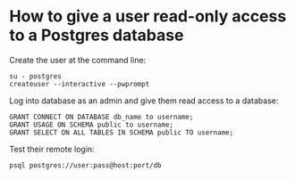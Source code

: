 # How to give a user read-only access to a Postgres database

Create the user at the command line:
```
su - postgres
createuser --interactive --pwprompt
```

Log into database as an admin and give them read access to a database:
```
GRANT CONNECT ON DATABASE db_name to username;
GRANT USAGE ON SCHEMA public to username;
GRANT SELECT ON ALL TABLES IN SCHEMA public TO username;
```

Test their remote login:
```
psql postgres://user:pass@host:port/db
```
